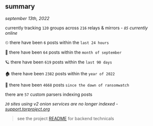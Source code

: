 
## summary
_september 13th, 2022_

currently tracking `120` groups across `216` relays & mirrors - _`85` currently online_

⏲ there have been `6` posts within the `last 24 hours`

🦈 there have been `64` posts within the `month of september`

🪐 there have been `619` posts within the `last 90 days`

🏚 there have been `2382` posts within the `year of 2022`

🦕 there have been `4668` posts `since the dawn of ransomwatch`

there are `57` custom parsers indexing posts

_`20` sites using v2 onion services are no longer indexed - [support.torproject.org](https://support.torproject.org/onionservices/v2-deprecation/)_

> see the project [README](https://github.com/joshhighet/ransomwatch#ransomwatch--) for backend technicals
